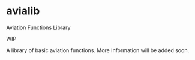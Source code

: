 # avialib
Aviation Functions Library

WIP

A library of basic aviation functions. More Information will be added soon.
